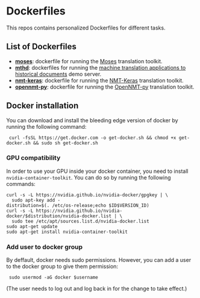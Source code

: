# Dockerfiles
This repos contains personalized Dockerfiles for different tasks.

## List of Dockerfiles
* **[moses](moses)**: dockerfile for running the [Moses](https://github.com/moses-smt/mosesdecoder) translation toolkit.
* **[mthd](mthd)**: dockerfiles for running the [machine translation applications to historical documents](http://casmacat.prhlt.upv.es/mthd/) demo server.
* **[nmt-keras](nmt-keras)**: dockerfile for running the [NMT-Keras](https://github.com/lvapeab/nmt-keras) translation toolkit.
* **[opennmt-py](opennmt-py)**: dockerfile for running the [OpenNMT-py](https://github.com/OpenNMT/OpenNMT-py) translation toolkit.

## Docker installation
You can download and install the bleeding edge version of docker by running the following command:
```
 curl -fsSL https://get.docker.com -o get-docker.sh && chmod +x get-docker.sh && sudo sh get-docker.sh
```

### GPU compatibility
In order to use your GPU inside your docker container, you need to install `nvidia-container-toolkit`. You can do so by running the following commands:

```
curl -s -L https://nvidia.github.io/nvidia-docker/gpgkey | \
  sudo apt-key add -
distribution=$(. /etc/os-release;echo $ID$VERSION_ID)
curl -s -L https://nvidia.github.io/nvidia-docker/$distribution/nvidia-docker.list | \
  sudo tee /etc/apt/sources.list.d/nvidia-docker.list
sudo apt-get update
sudo apt-get install nvidia-container-toolkit
```

### Add user to docker group
By deffault, docker needs sudo permissions. However, you can add a user to the docker group to give them permission:

```
 sudo usermod -aG docker $username
```

(The user needs to log out and log back in for the change to take effect.)
